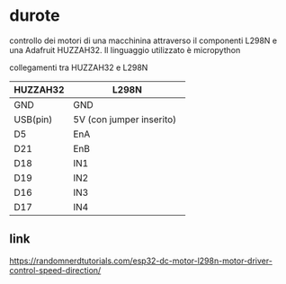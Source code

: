 # durote
controllo dei motori di una macchinina attraverso il componenti L298N e una Adafruit HUZZAH32. Il linguaggio utilizzato è micropython

collegamenti tra HUZZAH32 e L298N

HUZZAH32 | L298N
------------ | -------------
GND | GND  
USB(pin)  | 5V (con jumper inserito)  
D5 | EnA  
D21 | EnB  
D18 | IN1
D19 | IN2
D16 | IN3
D17 | IN4


## link
https://randomnerdtutorials.com/esp32-dc-motor-l298n-motor-driver-control-speed-direction/
